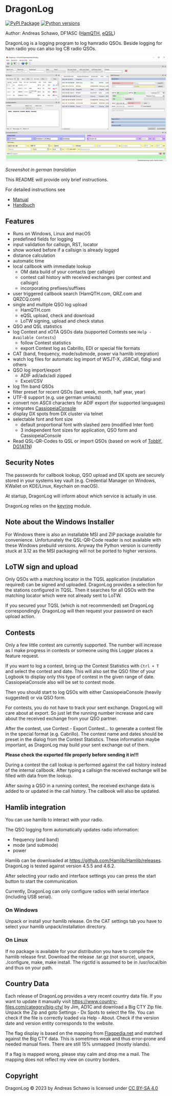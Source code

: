 DragonLog
=========

[![PyPI Package](https://img.shields.io/pypi/v/dragonlog?color=%2334D058&label=PyPI%20Package)](https://pypi.org/project/dragonlog)
[![Python versions](https://img.shields.io/pypi/pyversions/dragonlog.svg?color=%2334D058&label=Python)](https://pypi.org/project/dragonlog)

Author: Andreas Schawo, DF1ASC 
([HamQTH](http://www.hamqth.com/DF1ASC), [eQSL](http://www.eqsl.cc/Member.cfm?DF1ASC))

DragonLog is a logging program to log hamradio QSOs.
Beside logging for ham radio you can also log CB radio QSOs.

![Screenshot in german translation](https://github.com/gitandy/DragonLog/blob/master/dragonlog/icons/Screenshot.png?raw=true)

*Screenshot in german translation*

This README will provide only brief instructions. 

For detailed instructions see
- [Manual](doc/EN_00_MANUAL.md)  
- [Handbuch](doc/DE_00_HANDBUCH.md)  


Features
--------
* Runs on Windows, Linux and macOS
* predefined fields for logging
* input validation for callsign, RST, locator
* show worked before if a callsign is already logged
* distance calculation
* automatic time
* local callbook with immediate lookup
  * OM data build of your contacts (per callsign)
  * contest call history with received exchanges (per contest and callsign)
  * incorporating prefixes/suffixes
* user triggered callbook search (HamQTH.com, QRZ.com and QRZCQ.com)
* single and multiple QSO log upload 
  * HamQTH.com
  * eQSL upload, check and download
  * LoTW signing, upload and check status
* QSO and QSL statistics
* log Contest and xOTA QSOs data (supported Contests see `Help - Available Contests`)
  * follow Contest statistics
  * export Contest log as Cabrillo, EDI or special file formats
* CAT (band, frequency, mode/submode, power via hamlib integration)
* watch log files for automatic log import of WSJT-X, JS8Call, fldigi and others
* QSO log import/export
  * ADIF adi/adx/adi zipped
  * Excel/CSV
* log 11m band QSOs
* filter preset for recent QSOs (last week, month, half year, year)
* UTF-8 support (e.g. use german umlauts)
* convert non ASCII characters for ADIF export (for supported languages)
* integrates [CassiopeiaConsole](https://github.com/gitandy/HamCC#hamcc---cassiopeiaconsole)
* display DX spots from DX cluster via telnet
* selectable font and font size
  * default proportional font with slashed zero (modified Inter font)
  * 3 independent font sizes for application, QSO form and CassiopeiaConsole 
* Read QSL-QR-Codes to QSL or import QSOs (based on work of [TobbY, DG1ATN](https://www.dg1atn.de/darc-qsl-qr-code-reader/))


Security Notes
--------------

The passwords for callbook lookup, QSO upload and DX spots are securely stored 
in your systems key vault (e.g. Credential Manager on Windows, KWallet on KDE/Linux, Keychain on macOS).

At startup, DragonLog will inform about which service is actually in use.

DragonLog relies on the [keyring](https://github.com/jaraco/keyring) module.


Note about the Windows Installer
--------------------------------

For Windows there is also an installable MSI and ZIP package available for convenience.
Unfortunately the QSL-QR-Code reader is not available with these Windows prebuild versions.
Anyway the Python version is currently stuck at 3.12 as the MSI packaging will not be ported to higher versions.


LoTW sign and upload
--------------------

Only QSOs with a matching locator in the TQSL application (installation required) can be signed and uploaded.
DragonLog provides a selection for the stations configured in TQSL. 
Then it searches for all QSOs with the matching locator which were not already sent to LoTW.

If you secured your TQSL (which is not recommended) set DragonLog correspondingly. 
DragonLog will then request your password on each upload action.


Contests
--------
Only a few little contest are currently supported. 
The number will increase as I make progress in contests or someone using this Logger places a feature request.

If you want to log a contest, bring up the Contest Statistics with `Ctrl + T` and select the contest and date.
This will also set the QSO filter of your Logbook to display only this type of contest in the given range of date.
CassiopeiaConsole also will be set to contest mode.

Then you should start to log QSOs with either CassiopeiaConsole (heavily suggested) or via QSO form.

For contests, you do not have to track your sent exchange. DragonLog will care about at export.
So just let the running number increase and care about the received exchange from your QSO partner.

After the contest, use Contest - Export Contest... to generate a contest file in the special format (e.g. Cabrillo).
The contest name and dates should be preset in the dialog from the Contest Statistics. These information maybe important, 
as DragonLog may build your sent exchange out of them.

**Please check the exported file properly before sending it in!!!**

During a contest the call lookup is performed against the call history instead of the internal callbook.
After typing a callsign the received exchange will be filled with data from the lookup.

After saving a QSO in a running contest, the received exchange data is added to or updated in the call history.
The callbook will also be updated.


Hamlib integration
------------------
You can use hamlib to interact with your radio. 

The QSO logging form automatically updates radio information:
* frequency (and band)
* mode (and submode)
* power

Hamlib can be downloaded at https://github.com/Hamlib/Hamlib/releases.
DragonLog is tested against version 4.5.5 and 4.6.2.

After selecting your radio and interface settings you can press the start button to start the communication.

Currently, DragonLog can only configure radios with serial interface (including USB serial).

### On Windows
Unpack or install your hamlib release.
On the CAT settings tab you have to select your hamlib unpack/installation directory.

### On Linux
If no package is available for your distribution you have to compile the hamlib release first. 
Download the release .tar.gz (not source), unpack, ./configure, make, make install.
The rigctld is assumed to be in /usr/local/bin and thus on your path.

Country Data
------------
Each release of DragonLog provides a very recent country data file. 
If you want to update it manually visit https://www.country-files.com/category/big-cty/ by Jim, AD1C 
and download a Big CTY Zip file. 
Unpack the Zip and goto Settings - Dx Spots to select the file.
You can check if the file is correctly loaded via Help - About. 
Check if the version date and version entity corresponds to the website.

The flag display is based on the mapping from [Flagpedia.net](https://flagpedia.net) 
and matched against the Big CTY data. This is sometimes weak and thus error-prone and needed manual fixes. 
There are still 15% unmapped (mostly islands).

If a flag is mapped wrong, please stay calm and drop me a mail. 
The mapping does not reflect my view on country borders.

Copyright
---------
DragonLog &copy; 2023 by Andreas Schawo is licensed under [CC BY-SA 4.0](http://creativecommons.org/licenses/by-sa/4.0/) 
